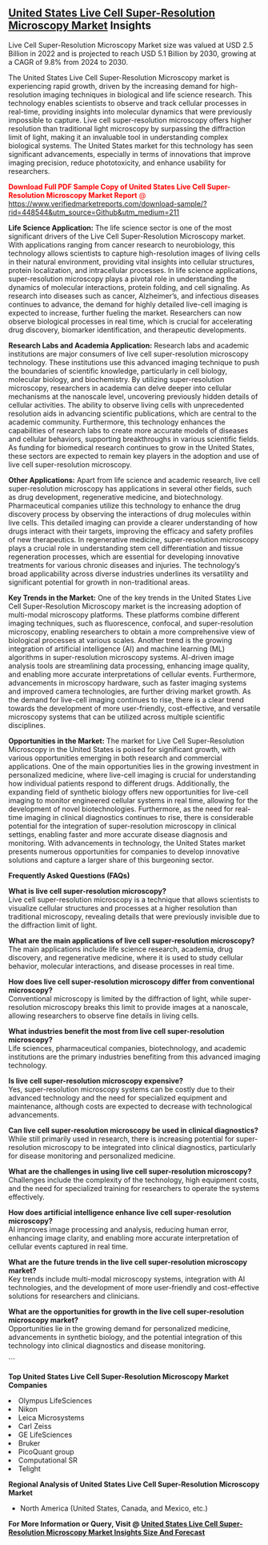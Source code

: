 <h2><a href="https://www.verifiedmarketreports.com/download-sample/?rid=448544&amp;utm_source=Github&amp;utm_medium=211" target="_blank">United States Live Cell Super-Resolution Microscopy Market</a> Insights</h2><p>Live Cell Super-Resolution Microscopy Market size was valued at USD 2.5 Billion in 2022 and is projected to reach USD 5.1 Billion by 2030, growing at a CAGR of 9.8% from 2024 to 2030.</p><p><p>The United States Live Cell Super-Resolution Microscopy market is experiencing rapid growth, driven by the increasing demand for high-resolution imaging techniques in biological and life science research. This technology enables scientists to observe and track cellular processes in real-time, providing insights into molecular dynamics that were previously impossible to capture. Live cell super-resolution microscopy offers higher resolution than traditional light microscopy by surpassing the diffraction limit of light, making it an invaluable tool in understanding complex biological systems. The United States market for this technology has seen significant advancements, especially in terms of innovations that improve imaging precision, reduce phototoxicity, and enhance usability for researchers. <p><span class=""><span style="color: #ff0000;"><strong>Download Full PDF Sample Copy of United States Live Cell Super-Resolution Microscopy Market Report</strong> @ </span><a href="https://www.verifiedmarketreports.com/download-sample/?rid=448544&amp;utm_source=Github&amp;utm_medium=211" target="_blank">https://www.verifiedmarketreports.com/download-sample/?rid=448544&amp;utm_source=Github&amp;utm_medium=211</a></span></p></p><p><strong>Life Science Application:</strong> The life science sector is one of the most significant drivers of the Live Cell Super-Resolution Microscopy market. With applications ranging from cancer research to neurobiology, this technology allows scientists to capture high-resolution images of living cells in their natural environment, providing vital insights into cellular structures, protein localization, and intracellular processes. In life science applications, super-resolution microscopy plays a pivotal role in understanding the dynamics of molecular interactions, protein folding, and cell signaling. As research into diseases such as cancer, Alzheimer’s, and infectious diseases continues to advance, the demand for highly detailed live-cell imaging is expected to increase, further fueling the market. Researchers can now observe biological processes in real time, which is crucial for accelerating drug discovery, biomarker identification, and therapeutic developments.<p><strong>Research Labs and Academia Application:</strong> Research labs and academic institutions are major consumers of live cell super-resolution microscopy technology. These institutions use this advanced imaging technique to push the boundaries of scientific knowledge, particularly in cell biology, molecular biology, and biochemistry. By utilizing super-resolution microscopy, researchers in academia can delve deeper into cellular mechanisms at the nanoscale level, uncovering previously hidden details of cellular activities. The ability to observe living cells with unprecedented resolution aids in advancing scientific publications, which are central to the academic community. Furthermore, this technology enhances the capabilities of research labs to create more accurate models of diseases and cellular behaviors, supporting breakthroughs in various scientific fields. As funding for biomedical research continues to grow in the United States, these sectors are expected to remain key players in the adoption and use of live cell super-resolution microscopy.<p><strong>Other Applications:</strong> Apart from life science and academic research, live cell super-resolution microscopy has applications in several other fields, such as drug development, regenerative medicine, and biotechnology. Pharmaceutical companies utilize this technology to enhance the drug discovery process by observing the interactions of drug molecules within live cells. This detailed imaging can provide a clearer understanding of how drugs interact with their targets, improving the efficacy and safety profiles of new therapeutics. In regenerative medicine, super-resolution microscopy plays a crucial role in understanding stem cell differentiation and tissue regeneration processes, which are essential for developing innovative treatments for various chronic diseases and injuries. The technology’s broad applicability across diverse industries underlines its versatility and significant potential for growth in non-traditional areas.<p><strong>Key Trends in the Market:</strong> One of the key trends in the United States Live Cell Super-Resolution Microscopy market is the increasing adoption of multi-modal microscopy platforms. These platforms combine different imaging techniques, such as fluorescence, confocal, and super-resolution microscopy, enabling researchers to obtain a more comprehensive view of biological processes at various scales. Another trend is the growing integration of artificial intelligence (AI) and machine learning (ML) algorithms in super-resolution microscopy systems. AI-driven image analysis tools are streamlining data processing, enhancing image quality, and enabling more accurate interpretations of cellular events. Furthermore, advancements in microscopy hardware, such as faster imaging systems and improved camera technologies, are further driving market growth. As the demand for live-cell imaging continues to rise, there is a clear trend towards the development of more user-friendly, cost-effective, and versatile microscopy systems that can be utilized across multiple scientific disciplines.<p><strong>Opportunities in the Market:</strong> The market for Live Cell Super-Resolution Microscopy in the United States is poised for significant growth, with various opportunities emerging in both research and commercial applications. One of the main opportunities lies in the growing investment in personalized medicine, where live-cell imaging is crucial for understanding how individual patients respond to different drugs. Additionally, the expanding field of synthetic biology offers new opportunities for live-cell imaging to monitor engineered cellular systems in real time, allowing for the development of novel biotechnologies. Furthermore, as the need for real-time imaging in clinical diagnostics continues to rise, there is considerable potential for the integration of super-resolution microscopy in clinical settings, enabling faster and more accurate disease diagnosis and monitoring. With advancements in technology, the United States market presents numerous opportunities for companies to develop innovative solutions and capture a larger share of this burgeoning sector.<p><strong>Frequently Asked Questions (FAQs)</strong></p><p><strong>What is live cell super-resolution microscopy?</strong><br>Live cell super-resolution microscopy is a technique that allows scientists to visualize cellular structures and processes at a higher resolution than traditional microscopy, revealing details that were previously invisible due to the diffraction limit of light.</p><p><strong>What are the main applications of live cell super-resolution microscopy?</strong><br>The main applications include life science research, academia, drug discovery, and regenerative medicine, where it is used to study cellular behavior, molecular interactions, and disease processes in real time.</p><p><strong>How does live cell super-resolution microscopy differ from conventional microscopy?</strong><br>Conventional microscopy is limited by the diffraction of light, while super-resolution microscopy breaks this limit to provide images at a nanoscale, allowing researchers to observe fine details in living cells.</p><p><strong>What industries benefit the most from live cell super-resolution microscopy?</strong><br>Life sciences, pharmaceutical companies, biotechnology, and academic institutions are the primary industries benefiting from this advanced imaging technology.</p><p><strong>Is live cell super-resolution microscopy expensive?</strong><br>Yes, super-resolution microscopy systems can be costly due to their advanced technology and the need for specialized equipment and maintenance, although costs are expected to decrease with technological advancements.</p><p><strong>Can live cell super-resolution microscopy be used in clinical diagnostics?</strong><br>While still primarily used in research, there is increasing potential for super-resolution microscopy to be integrated into clinical diagnostics, particularly for disease monitoring and personalized medicine.</p><p><strong>What are the challenges in using live cell super-resolution microscopy?</strong><br>Challenges include the complexity of the technology, high equipment costs, and the need for specialized training for researchers to operate the systems effectively.</p><p><strong>How does artificial intelligence enhance live cell super-resolution microscopy?</strong><br>AI improves image processing and analysis, reducing human error, enhancing image clarity, and enabling more accurate interpretation of cellular events captured in real time.</p><p><strong>What are the future trends in the live cell super-resolution microscopy market?</strong><br>Key trends include multi-modal microscopy systems, integration with AI technologies, and the development of more user-friendly and cost-effective solutions for researchers and clinicians.</p><p><strong>What are the opportunities for growth in the live cell super-resolution microscopy market?</strong><br>Opportunities lie in the growing demand for personalized medicine, advancements in synthetic biology, and the potential integration of this technology into clinical diagnostics and disease monitoring.</p>```</p><p><strong>Top United States Live Cell Super-Resolution Microscopy Market Companies</strong></p><div data-test-id=""><p><li>Olympus LifeSciences</li><li> Nikon</li><li> Leica Microsystems</li><li> Carl Zeiss</li><li> GE LifeSciences</li><li> Bruker</li><li> PicoQuant group</li><li> Computational SR</li><li> Telight</li></p><div><strong>Regional Analysis of&nbsp;United States Live Cell Super-Resolution Microscopy Market</strong></div><ul><li dir="ltr"><p dir="ltr">North America&nbsp;(United States, Canada, and Mexico, etc.)</p></li></ul><p><strong>For More Information or Query, Visit @&nbsp;</strong><strong><a href="https://www.verifiedmarketreports.com/product/live-cell-super-resolution-microscopy-market/?utm_source=Github&amp;utm_medium=211" target="_blank">United States Live Cell Super-Resolution Microscopy Market Insights Size And Forecast</a></strong></p></div>
